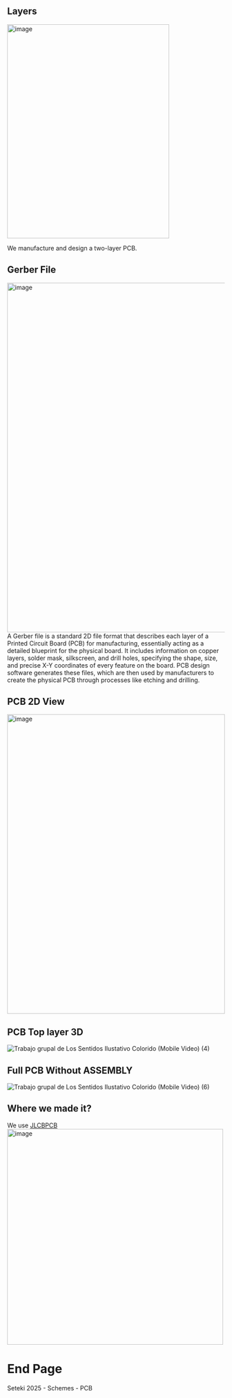 

## Layers

<img width="375" height="496" alt="image" src="https://github.com/user-attachments/assets/15a3f055-a1ef-4de5-94b1-ff7cb7a6c8a6" />

We manufacture and design a two-layer PCB.

## Gerber File
<img width="1168" height="810" alt="image" src="https://github.com/user-attachments/assets/cb1abd0b-c08c-467d-ab05-fd027b8deda1" />
A Gerber file is a standard 2D file format that describes each layer of a Printed Circuit Board (PCB) for manufacturing, essentially acting as a detailed blueprint for the physical board. It includes information on copper layers, solder mask, silkscreen, and drill holes, specifying the shape, size, and precise X-Y coordinates of every feature on the board. PCB design software generates these files, which are then used by manufacturers to create the physical PCB through processes like etching and drilling. 


## PCB 2D View
<img width="504" height="694" alt="image" src="https://github.com/user-attachments/assets/49f22be5-34bf-47d8-b478-a6e5dc1592c9" />

## PCB Top layer 3D

![Trabajo grupal de Los Sentidos Ilustativo Colorido (Mobile Video) (4)](https://github.com/user-attachments/assets/4d64b98e-acee-4a6c-9057-5b92fba57f17)

## Full PCB Without ASSEMBLY  
![Trabajo grupal de Los Sentidos Ilustativo Colorido (Mobile Video) (6)](https://github.com/user-attachments/assets/621bc3c5-75e6-4d8a-ad62-683a8748dbfa)

## Where we made it?
We use [JLCBPCB](https://jlcpcb.com/?from=VGB_AS&utm_source=google&utm_medium=cpc&utm_campaign=22267388602&utm_content=733910807963&utm_term=b_jlcpcb&adgroupid=180499149252&utm_network=g_&gad_source=1&gad_campaignid=22267388602&gbraid=0AAAAACUKBgTezCYjHAHwIkOCBiFHwEnOD&gclid=Cj0KCQjwrc7GBhCfARIsAHGcW5W3s6rYfjFjUMn4gspmBCtYJ4BvrDc_q5Znv-EsyegrX8PHNn9tAbIaAnqFEALw_wcB)
<img width="500" height="500" alt="image" src="https://github.com/user-attachments/assets/5834eb9d-0d11-452d-9afc-b0e6730457a8" />

# End Page
Seteki 2025 - Schemes - PCB
